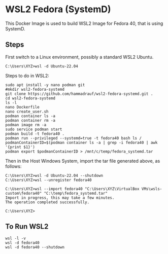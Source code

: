 # WSL2 Fedora (SystemD)

This Docker Image is used to build WSL2 Image for Fedora 40, that is using SystemD.

## Steps
First switch to a Linux environment, possibly a standard WSL2 Ubuntu.
```
C:\Users\XYZ>wsl -d Ubuntu-22.04
```


Steps to do in WSL2:
```
sudo apt install -y nano podman git
#mkdir wsl2-fedora-systemd
git clone https://github.com/hammadrauf/wsl2-fedora-systemd.git .
cd wsl2-fedora-systemd
ls -l
nano Dockerfile
nano create_user.sh
podman container ls -a
podman container rm -a
podman image rm -a
sudo service podman start
podman build -t fedora40 .
podman run --privileged --systemd=true -t fedora40 bash ls /
podmanContainerID=$(podman container ls -a | grep -i fedora40 | awk '{print $1}')
podman export $podmanContainerID > /mnt/c/temp/fedora_systemd.tar
```
Then in the Host Windows System, import the tar file generated above, as follows:
```
C:\Users\XYZ>wsl -d Ubuntu-22.04 --shutdown
C:\Users\XYZ>wsl --unregister fedora40

C:\Users\XYZ>wsl --import fedora40 "C:\Users\XYZ\VirtualBox VMs\wsls-custom\fedora40" "C:\temp\fedora_systemd.tar"
Import in progress, this may take a few minutes.
The operation completed successfully.

C:\Users\XYZ>
```

## To Run WSL2

```
wsl -l -v
wsl -d fedora40
wsl -d fedora40 --shutdown
```

